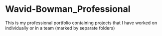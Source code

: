 # Wavid-Bowman_Professional
This is my professional portfolio containing projects that I have worked on individually or in a team (marked by separate folders)

